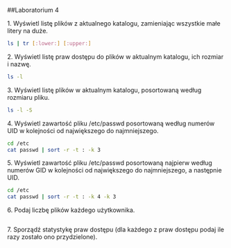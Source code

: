 ##Laboratorium 4

1\. Wyświetl listę plików z aktualnego katalogu, zamieniając wszystkie małe litery na duże.

```sh
ls | tr [:lower:] [:upper:]
```

2\. Wyświetl listę praw dostępu do plików w aktualnym katalogu, ich rozmiar i nazwę.

```sh
ls -l
```

3\. Wyświetl listę plików w aktualnym katalogu, posortowaną według rozmiaru pliku.

```sh
ls -l -S
```

4\. Wyświetl zawartość pliku /etc/passwd posortowaną według numerów UID w kolejności od największego do najmniejszego.

```sh
cd /etc
cat passwd | sort -r -t : -k 3
```

5\. Wyświetl zawartość pliku /etc/passwd posortowaną najpierw według numerów GID w kolejności od największego do najmniejszego, a następnie UID.

```sh
cd /etc
cat passwd | sort -r -t : -k 4 -k 3
```

6\. Podaj liczbę plików każdego użytkownika.

```sh

```

7\. Sporządź statystykę praw dostępu (dla każdego z praw dostępu podaj ile razy zostało ono przydzielone).

```sh

```
